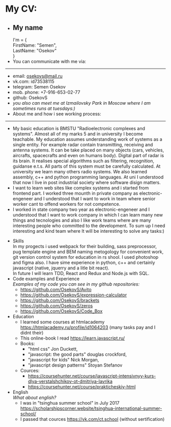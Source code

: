My CV:  
========================
* My name
  ------------------------
   I'm = {  
   FirstName: "Semen",  
   LastName: "Osekov"  
   }  
* You can communicate with me via:
-----------------------------------
   * email: osekovs@mail.ru
   * vk.com: id73538115
   * telegram: Semen Osekov
   * mob. phone: +7-916-653-02-77
   * github: OsekovS  
   * _you also can meet me at Izmailovsky Park in Moscow where I am sometimes runs at tuesdays:)_  
* About me and how i see working process:
-----------------------------------------
   * My basic education is BMSTU "Radioelectronic complexes and systems". Almost all of my marks 5 and in university I become teachable.
      My education assumes understanding work of systems as a single entity. For example radar contain transmitting, receiving and
      antenna systems. It can be take placed on many objects (cars, vehicles, aircrafts, spacecrafts and even on humans body). 
      Digital part of radar is its brain. It realises special algorithms such as filtering, recognition, guidanse e.t.s. 
      All parts of this system must be carefully calculated. At university we learn many others radio systems. We also learned assembly,
      c++ and python programming languages. At uni I understood that now I live in post industrial society where software disign          matters.
   * I want to learn web sites like complex systems and i started from frontend part.
   I worked three mounth in private company as electronic-engeneer and I understood that I want to work in team where senior worker cant 
   to offend workers for not competence.
   * I worked in state company two year as electronic-engeneer and I understood that I want to work company in which I can learn many
   new things and tecnologies and also I like work teams where are many interesting people who committed to the development. 
   To sum up I need interesting and kind team where It will be interesting to solve any tasks:) <p>
 * Skills  
    In my progects i used webpack for their building, sass preprocessor, pug template engine and BEM naming metogology for convenient       work,    git version control system for education in rs shool. I used photoshop and figma also. I have sime experience in python,       c++ and certainly javascript (native, jquerry and a litle bit react).  
    In future I will learn TDD, React and Redux and Node.js with SQL.
 * Code examples and Experience  
    _Examples of my code you can see in my github repositories:_    
    * https://github.com/OsekovS/Avito
    * https://github.com/OsekovS/expression-calculator
    * https://github.com/OsekovS/brackets
    * https://github.com/OsekovS/zeros
    * https://github.com/OsekovS/Code_Box
 * Education  
    * I learned some courses at htmlacademy https://htmlacademy.ru/profile/id1064203 (many tasks pay and I didnt their)
    * This online-book I read https://learn.javascript.ru/
    * Books: 
      * "html css" Jon Duckett,
      * "javascript: the good parts" douglas crockford, 
      * "javascript for kids" Nick Morgan,
      * "javascript design patterns" Stoyan Stefanov
    * Cources:
      * https://coursehunter.net/course/javascript-intensivnyy-kurs-dlya-verstalshchikov-ot-dmitriya-lavrika
      * https://coursehunter.net/course/prakticheskiy-html
 * English  
      _What about english?_  
      * I was in "tsinghua summer school" in July 2017
      https://scholarshipscorner.website/tsinghua-international-summer-school/
      * I passed that cources https://vk.com/ct.school (without sertification)
